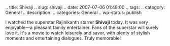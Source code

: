 .. title: Shivaji
.. slug: shivaji
.. date: 2007-07-06 01:48:00
.. tags: 
.. category: General
.. description: 
.. categories: General
.. wp-status: publish

I watched the superstar Rajinikanth starrer **Shivaji** today. It was very enjoyable—a pleasant family entertainer. Fans of the superstar will surely love it. It's a movie to watch leisurely and savor, with plenty of stylish moments and entertaining dialogues. Truly memorable!
